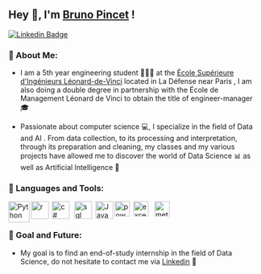 ## Hey 👋, I'm [Bruno Pincet](https://github.com/GitBrunoCode) !
[![Linkedin Badge](https://img.shields.io/badge/-LinkedIn-0e76a8?style=flat-square&logo=Linkedin&logoColor=white)](https://www.linkedin.com/in/bruno-pincet/)


### 🧐 About Me:


- I am a 5th year engineering student 👨🏻‍💻 at the [École Supérieure d'Ingénieurs Léonard-de-Vinci](https://www.esilv.fr/) located in La Défense near Paris ,
I am also doing a double degree in partnership with the École de Management Léonard de Vinci to obtain the title of engineer-manager 🎓

- Passionate about computer science 💻, I specialize in the field of Data and AI . From data collection, to its processing and interpretation, through its preparation and cleaning, my classes and my various projects have allowed me to discover the world of Data Science 📊 as well as Artificial Intelligence 🤖 



### 🔨 Languages and Tools:

<a href="https://www.python.org" target="_blank"><img align="left" alt="Python" height ="42px" src="https://raw.githubusercontent.com/rahul-jha98/github_readme_icons/main/language_and_tools/square/python/python.svg"></a>

<a href="https://www.r-project.org/" target="_blank"> <img align="left" src="https://svgshare.com/i/mcW.svg"  alt="r" height="35px"/> </a> 

<a href="https://docs.microsoft.com/en-us/dotnet/csharp/" target="_blank"> <img align="left" src="https://svgshare.com/i/mcK.svg" hspace="3" alt="c#" height="35px"/> </a>

<a href="https://en.wikipedia.org/wiki/SQL" target="_blank"> <img align="left" src="https://svgshare.com/i/mbg.svg" hspace="7" alt="sql" height="35px"/> </a> 

<a href="https://developer.mozilla.org/en-US/docs/Web/JavaScript" target="_blank"> <img align="left" alt="JavaScript" height ="35px"  src="https://raw.githubusercontent.com/rahul-jha98/github_readme_icons/main/language_and_tools/square/javascript/javascript.svg"> </a>

<a href="https://powerbi.microsoft.com/en-us/" target="_blank"> <img align="left" alt="powerbi" height ="30px" src="https://upload.wikimedia.org/wikipedia/commons/c/cf/New_Power_BI_Logo.svg">  </a>

<a href="https://www.microsoft.com/en-us/microsoft-365/excel" target="_blank"> <img align="left" alt="excel" height ="30px" hspace="4" src="https://upload.wikimedia.org/wikipedia/commons/3/34/Microsoft_Office_Excel_%282019%E2%80%93present%29.svg"> </a>

<a href="https://www.metabase.com/" target="_blank"> <img align="left" hspace="8" alt="metabase" height ="30px"  src="https://svgshare.com/i/mcL.svg"> </a>

<br><br>

### 🎯 Goal and Future:

- My goal is to find an end-of-study internship in the field of Data Science, do not hesitate to contact me via [Linkedin](https://www.linkedin.com/in/bruno-pincet/) 📧
